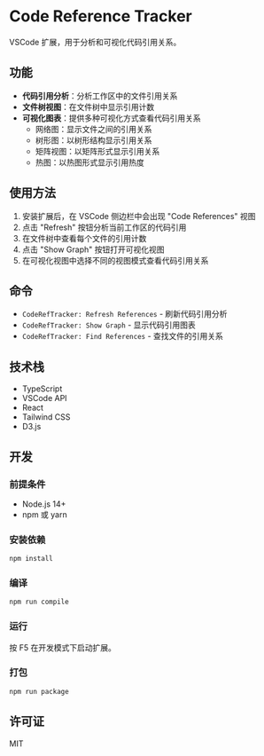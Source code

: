 # Code Reference Tracker

VSCode 扩展，用于分析和可视化代码引用关系。

## 功能

- **代码引用分析**：分析工作区中的文件引用关系
- **文件树视图**：在文件树中显示引用计数
- **可视化图表**：提供多种可视化方式查看代码引用关系
  - 网络图：显示文件之间的引用关系
  - 树形图：以树形结构显示引用关系
  - 矩阵视图：以矩阵形式显示引用关系
  - 热图：以热图形式显示引用热度

## 使用方法

1. 安装扩展后，在 VSCode 侧边栏中会出现 "Code References" 视图
2. 点击 "Refresh" 按钮分析当前工作区的代码引用
3. 在文件树中查看每个文件的引用计数
4. 点击 "Show Graph" 按钮打开可视化视图
5. 在可视化视图中选择不同的视图模式查看代码引用关系

## 命令

- `CodeRefTracker: Refresh References` - 刷新代码引用分析
- `CodeRefTracker: Show Graph` - 显示代码引用图表
- `CodeRefTracker: Find References` - 查找文件的引用关系

## 技术栈

- TypeScript
- VSCode API
- React
- Tailwind CSS
- D3.js

## 开发

### 前提条件

- Node.js 14+
- npm 或 yarn

### 安装依赖

```bash
npm install
```

### 编译

```bash
npm run compile
```

### 运行

按 F5 在开发模式下启动扩展。

### 打包

```bash
npm run package
```

## 许可证

MIT
